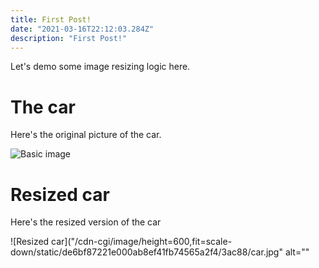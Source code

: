```yaml
---
title: First Post!
date: "2021-03-16T22:12:03.284Z"
description: "First Post!"
---
```


Let's demo some image resizing logic here. 


# The car

Here's the original picture of the car. 

![Basic image](https://adamem.cf/static/de6bf87221e000ab8ef41fb74565a2f4/3ac88/car.jpg)

# Resized car

Here's the resized version of the car

![Resized car]("/cdn-cgi/image/height=600,fit=scale-down/static/de6bf87221e000ab8ef41fb74565a2f4/3ac88/car.jpg" alt=""
